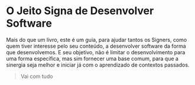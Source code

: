 # O Jeito Signa de Desenvolver Software

Mais do que um livro, este é um guia, para ajudar tantos os Signers, como quem tiver interesse pelo seu conteúdo, a desenvolver software da forma que desenvolvemos. E seu objetivo, não é limitar o desenvolvimento para uma forma específica, mas sim fornecer uma base comum, para que a sinergia seja melhor e iniciar já com o aprendizado de contextos passados.

> Vai com tudo
